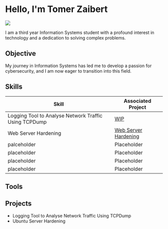 # Hello, I'm Tomer Zaibert
<a href="https://linkedin.com/in/tomer-zaibert/"><img src="https://img.shields.io/badge/-LinkedIn-0072b1?&style=for-the-badge&logo=linkedin&logoColor=white" /></a>

I am a third year Information Systems student with a profound interest in technology and a dedication to solving complex problems.

## Objective

My journey in Information Systems has led me to develop a passion for cybersecurity, and I am now eager to transition into this field.

## Skills

| Skill                                         | Associated Project         |
|-----------------------------------------------|----------------------------|
| Logging Tool to Analyse Network Traffic Using TCPDump          | <a href="/">WIP</a>|
| Web Server Hardening | <a href="https://github.com/TomerZaibert/Web-Server-Hardening">Web Server Hardening</a>|
| palceholder         | Placeholder|
| placeholder      | Placeholder|
| placeholder                  | Placeholder|
| placeholder | Placeholder|

## Tools
<div>
   
    
</div>

## Projects
- Logging Tool to Analyse Network Traffic Using TCPDump
- Ubuntu Server Hardening
